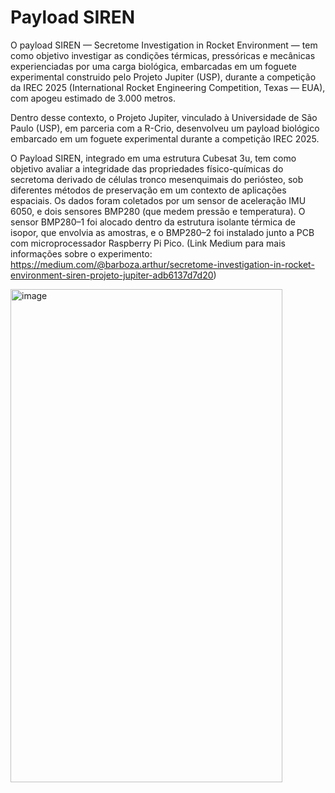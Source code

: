 # Payload SIREN 

O payload SIREN — Secretome Investigation in Rocket Environment — tem como objetivo investigar as condições térmicas, pressóricas e mecânicas experienciadas por uma carga biológica, embarcadas em um foguete experimental construido pelo Projeto Jupiter (USP), durante a competição da IREC 2025 (International Rocket Engineering Competition, Texas — EUA), com apogeu estimado de 3.000 metros.

Dentro desse contexto, o Projeto Jupiter, vinculado à Universidade de São Paulo (USP), em parceria com a R-Crio, desenvolveu um payload biológico embarcado em um foguete experimental durante a competição IREC 2025.

O Payload SIREN, integrado em uma estrutura Cubesat 3u, tem como objetivo avaliar a integridade das propriedades físico-químicas do secretoma derivado de células tronco mesenquimais do periósteo, sob diferentes métodos de preservação em um contexto de aplicações espaciais. Os dados foram coletados por um sensor de aceleração IMU 6050, e dois sensores BMP280 (que medem pressão e temperatura). O sensor BMP280–1 foi alocado dentro da estrutura isolante térmica de isopor, que envolvia as amostras, e o BMP280–2 foi instalado junto a PCB com microprocessador Raspberry Pi Pico.
(Link Medium para mais informações sobre o experimento: https://medium.com/@barboza.arthur/secretome-investigation-in-rocket-environment-siren-projeto-jupiter-adb6137d7d20)

<img width="435" height="789" alt="image" src="https://github.com/user-attachments/assets/b7f28bf1-41dc-4586-a7b2-74a326434f68" />
